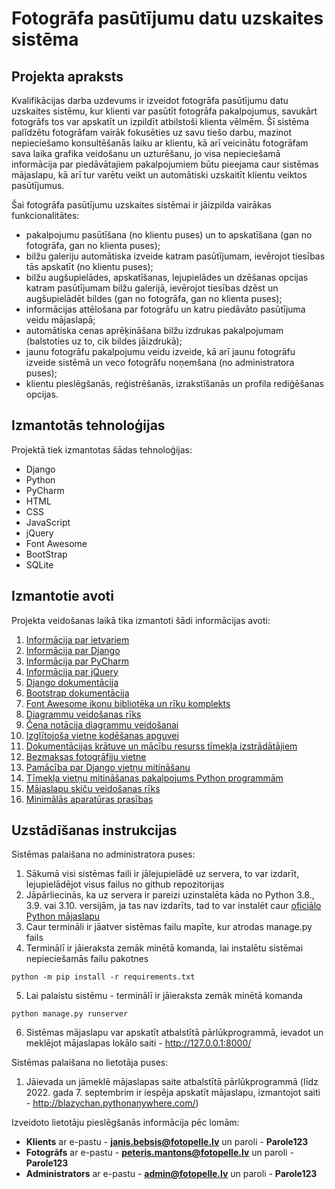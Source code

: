 # Fotogrāfa pasūtījumu datu uzskaites sistēma

## Projekta apraksts
Kvalifikācijas darba uzdevums ir izveidot fotogrāfa pasūtījumu datu uzskaites sistēmu, kur klienti var pasūtīt fotogrāfa pakalpojumus, savukārt fotogrāfs tos var apskatīt un izpildīt atbilstoši klienta vēlmēm. Šī sistēma palīdzētu fotogrāfam vairāk fokusēties uz savu tiešo darbu, mazinot nepieciešamo konsultēšanās laiku ar klientu, kā arī veicinātu fotogrāfam sava laika grafika veidošanu un uzturēšanu, jo visa nepieciešamā informācija par piedāvātajiem pakalpojumiem būtu pieejama caur sistēmas mājaslapu, kā arī tur varētu veikt un automātiski uzskaitīt klientu veiktos pasūtījumus.

Šai fotogrāfa pasūtījumu uzskaites sistēmai ir jāizpilda vairākas funkcionalitātes:
* pakalpojumu pasūtīšana (no klientu puses) un to apskatīšana (gan no fotogrāfa, gan no klienta puses);
* bilžu galeriju automātiska izveide katram pasūtījumam, ievērojot tiesības tās apskatīt (no klientu puses);
* bilžu augšupielādes, apskatīšanas, lejupielādes un dzēšanas opcijas katram pasūtījumam bilžu galerijā, ievērojot tiesības dzēst un augšupielādēt bildes (gan no fotogrāfa, gan no klienta puses);
* informācijas attēlošana par fotogrāfu un katru piedāvāto pasūtījuma veidu mājaslapā;
* automātiska cenas aprēķināšana bilžu izdrukas pakalpojumam (balstoties uz to, cik bildes jāizdrukā);
* jaunu fotogrāfu pakalpojumu veidu izveide, kā arī jaunu fotogrāfu izveide sistēmā un veco fotogrāfu noņemšana (no administratora puses);
* klientu pieslēgšanās, reģistrēšanās, izrakstīšanās un profila rediģēšanas opcijas.

## Izmantotās tehnoloģijas
Projektā tiek izmantotas šādas tehnoloģijas:
* Django
* Python
* PyCharm
* HTML
* CSS
* JavaScript
* jQuery
* Font Awesome
* BootStrap
* SQLite

## Izmantotie avoti
Projekta veidošanas laikā tika izmantoti šādi informācijas avoti:
 1. [Informācija par ietvariem](https://www.monocubed.com/blog/most-popular-web-frameworks/)
 2. [Informācija par Django](https://en.wikipedia.org/wiki/Django_(web_framework))
 3. [Informācija par PyCharm](https://www.jetbrains.com/help/pycharm/quick-start-guide.html#meet)
 4. [Informācija par jQuery](https://jquery.com/)
 5. [Django dokumentācija](https://docs.djangoproject.com/en/4.0/contents/)
 6. [Bootstrap dokumentācija](https://getbootstrap.com/docs/5.2/getting-started/introduction/)
 7. [Font Awesome ikonu bibliotēka un rīku komplekts](https://fontawesome.com/docs/web/)
 8. [Diagrammu veidošanas rīks](https://app.diagrams.net/)
 9. [Čena notācija diagrammu veidošanai](https://vertabelo.com/blog/chen-erd-notation/)
10. [Izglītojoša vietne kodēšanas apguvei](https://www.w3schools.com/)
11. [Dokumentācijas krātuve un mācību resurss tīmekļa izstrādātājiem](https://developer.mozilla.org/en-US/docs/Web)
12. [Bezmaksas fotogrāfiju vietne](https://pixabay.com/)
13. [Pamācība par Django vietņu mitināšanu](https://studygyaan.com/django/host-django-website-application-for-free-in-5-minutes#google_vignette)
14. [Tīmekļa vietņu mitināšanas pakalpojums Python programmām](https://www.pythonanywhere.com/)
15. [Mājaslapu skiču veidošanas rīks](https://balsamiq.cloud/)
16. [Minimālās aparatūras prasības](https://ssiddique.info/ideal-computer-specs-for-python-programming.html/)

## Uzstādīšanas instrukcijas
Sistēmas palaišana no administratora puses:
1. Sākumā visi sistēmas faili ir jālejupielādē uz servera, to var izdarīt, lejupielādējot visus failus no github repozitorijas
2. Jāpārliecinās, ka uz servera ir pareizi uzinstalēta kāda no Python 3.8., 3.9. vai 3.10. versijām, ja tas nav izdarīts, tad to var instalēt caur [oficiālo Python mājaslapu](https://www.python.org/downloads/release/python-397/)
3. Caur termināli ir jāatver sistēmas failu mapīte, kur atrodas manage.py fails
4. Terminālī ir jāieraksta zemāk minētā komanda, lai instalētu sistēmai nepieciešamās failu pakotnes
```
python -m pip install -r requirements.txt
```
5. Lai palaistu sistēmu - terminālī ir jāieraksta zemāk minētā komanda
```
python manage.py runserver
```
6. Sistēmas mājaslapu var apskatīt atbalstītā pārlūkprogrammā, ievadot un meklējot mājaslapas lokālo saiti - http://127.0.0.1:8000/

Sistēmas palaišana no lietotāja puses:
1. Jāievada un jāmeklē mājaslapas saite atbalstītā pārlūkprogrammā (līdz 2022. gada 7. septembrim ir iespēja apskatīt mājaslapu, izmantojot saiti - http://blazychan.pythonanywhere.com/)

Izveidoto lietotāju pieslēgšanās informācija pēc lomām:
*	**Klients** ar e-pastu - **janis.bebsis@fotopelle.lv** un paroli - **Parole123**
*	**Fotogrāfs** ar e-pastu - **peteris.mantons@fotopelle.lv** un paroli - **Parole123**
* **Administrators** ar e-pastu - **admin@fotopelle.lv** un paroli - **Parole123**